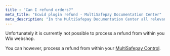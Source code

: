 ```yaml
---
title : "Can I refund orders?"
meta_title: "Ecwid plugin refund - MultiSafepay Documentation Center"
meta_description: "In the MultiSafepay Documentation Center all relevant information regarding our Plugins and API. As well as Support pages for Payment Method, Tools and General Questions. You can also find the contact details of our Support Team and Integration Team."
---
```


Unfortunately it is currently not possible to process a refund from within you Wix webshop.

You can however, process a refund from within your [MultiSafepay Control](https://merchant.multisafepay.com).
